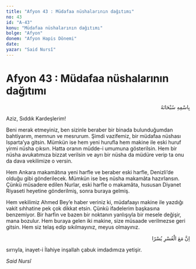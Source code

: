 ```yaml
---
title: "Afyon 43 : Müdafaa nüshalarının dağıtımı"
no: 43
id: "A-43"
konu: "Müdafaa nüshalarının dağıtımı"
bolge: "Afyon"
donem: "Afyon Hapis Dönemi"
date: 
yazar: "Said Nursî"
---
```


# Afyon 43 : Müdafaa nüshalarının dağıtımı

<p class="arabic" dir="rtl" title="Meal: “Her türlü noksan sıfatlardan yüce olan Allah’ın adıyla.”">بِاسْمِهِ سُبْحَانَهُ</p>

Aziz, Sıddık Kardeşlerim!

Beni merak etmeyiniz, ben sizinle beraber bir binada bulunduğumdan bahtiyarım, memnun ve mesrurum. Şimdi vazifemiz, bir müdafaa nüshası Isparta’ya gitsin. Mümkün ise hem yeni hurufla hem makine ile eski huruf yirmi nüsha çıksın. Hatta oranın müdde-i umumuna gösterilsin. Hem bir nüsha avukatımıza bizzat verilsin ve ayrı bir nüsha da müdüre verip ta onu da dava vekilimize o versin.

Hem Ankara makamâtına yeni harfle ve beraber eski harfle, Denizli’de olduğu gibi gönderilecek. Mümkün ise beş nüsha makamâta hazırlansın. Çünkü müsadere edilen Nurlar, eski harfle o makamâta, hususan Diyanet Riyaseti heyetine gönderilmiş, sonra buraya gelmiş.

Hem vekilimiz Ahmed Bey’e haber veriniz ki, müdafaayı makine ile yazdığı vakit sıhhatine pek çok dikkat etsin. Çünkü ifadelerim başkasına benzemiyor. Bir harfin ve bazen bir noktanın yanlışıyla bir mesele değişir, mana bozulur. Hem buraya gelen iki makine, size müsaade verilmezse geri gitsin. Hem siz telaş edip sıkılmayınız, meyus olmayınız.

<p class="arabic" dir="rtl" title="Meal: “Gerçekten, güçlükle beraber bir kolaylık vardır.” [İnşirah Sûresi, 94:6]">اِنَّ مَعَ الْعُسْرِ يُسْرًا</p>

sırrıyla, inayet-i İlahiye inşallah çabuk imdadımıza yetişir.

*Said Nursî*
